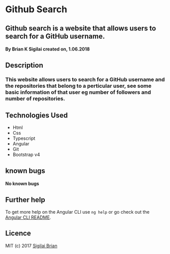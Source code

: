 # Github Search

## Github search is a website that allows users to search for a GitHub username.
#### By **Brian K Sigilai** created on, 1.06.2018

## Description
### This website allows users to search for a GitHub username and the repositories that belong to a perticular user, see some basic information of that user eg number of followers and number of repositories.

## Technologies Used
+ Html
+ Css
+ Typescript
+ Angular
+ Git
+ Bootstrap v4

## known bugs
#### No known bugs

## Further help
To get more help on the Angular CLI use `ng help` or go check out the [Angular CLI README](https://github.com/angular/angular-cli/blob/master/README.md).

## Licence
MIT (c) 2017 [Sigilai Brian](https://sigilai5.github.io/Github-Search)